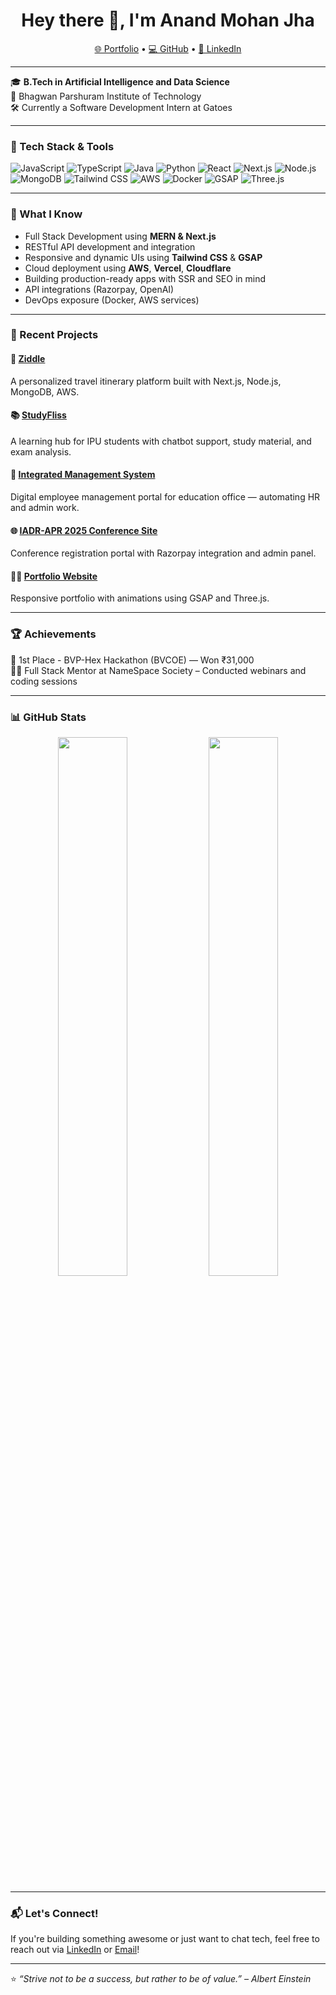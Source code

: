 <h1 align="center">Hey there 👋, I'm Anand Mohan Jha</h1>
<p align="center">
  <a href="https://anandmohan.vercel.app/" target="_blank">🌐 Portfolio</a> • 
  <a href="https://github.com/axnand" target="_blank">💻 GitHub</a> • 
  <a href="https://linkedin.com/in/anand-mohan-jha-788507256/" target="_blank">🔗 LinkedIn</a>
</p>

---

🎓 **B.Tech in Artificial Intelligence and Data Science**  
📍 Bhagwan Parshuram Institute of Technology  
🛠️ Currently a Software Development Intern at Gatoes  

---

### 🚀 Tech Stack & Tools

![JavaScript](https://img.shields.io/badge/-JavaScript-F7DF1E?logo=javascript&logoColor=000)
![TypeScript](https://img.shields.io/badge/-TypeScript-3178C6?logo=typescript&logoColor=fff)
![Java](https://img.shields.io/badge/-Java-007396?logo=java&logoColor=fff)
![Python](https://img.shields.io/badge/-Python-3776AB?logo=python&logoColor=fff)
![React](https://img.shields.io/badge/-React-61DAFB?logo=react&logoColor=000)
![Next.js](https://img.shields.io/badge/-Next.js-000?logo=nextdotjs)
![Node.js](https://img.shields.io/badge/-Node.js-339933?logo=node.js&logoColor=fff)
![MongoDB](https://img.shields.io/badge/-MongoDB-47A248?logo=mongodb&logoColor=fff)
![Tailwind CSS](https://img.shields.io/badge/-Tailwind_CSS-38B2AC?logo=tailwind-css&logoColor=fff)
![AWS](https://img.shields.io/badge/-AWS-232F3E?logo=amazon-aws&logoColor=fff)
![Docker](https://img.shields.io/badge/-Docker-2496ED?logo=docker&logoColor=fff)
![GSAP](https://img.shields.io/badge/-GSAP-88CE02?logo=greensock&logoColor=000)
![Three.js](https://img.shields.io/badge/-Three.js-000?logo=three.js)

---

### 🧠 What I Know

- Full Stack Development using **MERN & Next.js**
- RESTful API development and integration
- Responsive and dynamic UIs using **Tailwind CSS** & **GSAP**
- Cloud deployment using **AWS**, **Vercel**, **Cloudflare**
- Building production-ready apps with SSR and SEO in mind
- API integrations (Razorpay, OpenAI)
- DevOps exposure (Docker, AWS services)

---

### 💼 Recent Projects

#### 🔗 [Ziddle](https://beta.ziddle.tech)
A personalized travel itinerary platform built with Next.js, Node.js, MongoDB, AWS.

#### 📚 [StudyFliss](https://studyfliss.vercel.app)
A learning hub for IPU students with chatbot support, study material, and exam analysis.

#### 📂 [Integrated Management System](https://emp-mgmt-tau.vercel.app/)
Digital employee management portal for education office — automating HR and admin work.

#### 🌐 [IADR-APR 2025 Conference Site](https://iadrapr2025.com)
Conference registration portal with Razorpay integration and admin panel.

#### 🧑‍🎨 [Portfolio Website](https://anandmohan.vercel.app/)
Responsive portfolio with animations using GSAP and Three.js.

---

### 🏆 Achievements

🏅 1st Place - BVP-Hex Hackathon (BVCOE) — Won ₹31,000  
👨‍🏫 Full Stack Mentor at NameSpace Society – Conducted webinars and coding sessions

---

### 📊 GitHub Stats

<p align="center">
  <img src="https://github-readme-stats.vercel.app/api?username=axnand&show_icons=true&theme=radical" width="47%" />
  <img src="https://github-readme-streak-stats.herokuapp.com/?user=axnand&theme=radical" width="47%" />
</p>

---

### 📬 Let's Connect!

If you're building something awesome or just want to chat tech, feel free to reach out via [LinkedIn](https://linkedin.com/in/anand-mohan-jha-788507256/) or [Email](mailto:anandmohanjha241@gmail.com)!

---

⭐ _“Strive not to be a success, but rather to be of value.” – Albert Einstein_

